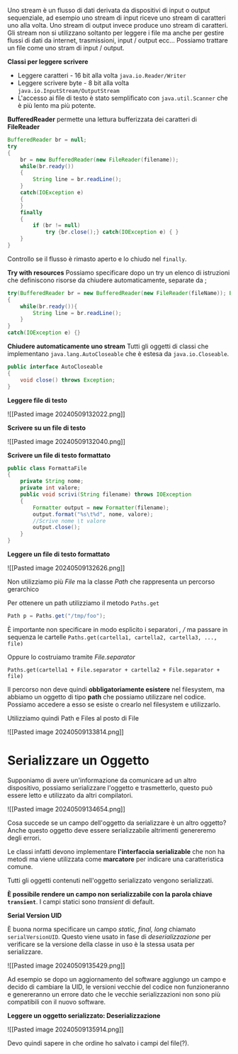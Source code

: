 Uno stream è un flusso di dati derivata da dispositivi di input o output sequenziale, ad esempio uno stream di input riceve uno stream di caratteri uno alla volta.
Uno stream di output invece produce uno stream di caratteri.
Gli stream non si utilizzano soltanto per leggere i file ma anche per gestire flussi di dati da internet, trasmissioni, input / output ecc...
Possiamo trattare un file come uno stram di input / output.

**Classi per leggere scrivere**
- Leggere caratteri  - 16 bit alla volta `java.io.Reader/Writer`
- Leggere scrivere byte  - 8 bit alla volta `java.io.InputStream/OutputStream`
- L'accesso ai file di testo è stato semplificato con  `java.util.Scanner` che è più lento ma più potente.

**BufferedReader** permette una lettura bufferizzata dei caratteri di **FileReader**

```java
BufferedReader br = null;
try
{
	br = new BufferedReader(new FileReader(filename));
	while(br.ready())
	{
		String line = br.readLine();
	}
	catch(IOException e)
	{
	}
	finally
	{
		if (br != null)
			try {br.close();} catch(IOException e) { }
	}
}
```

Controllo se il flusso è rimasto aperto e lo chiudo nel `finally`.

**Try with resources**
Possiamo specificare dopo un try un elenco di istruzioni che definiscono risorse da chiudere automaticamente, separate da ;

```java
try(BufferedReader br = new BufferedReader(new FileReader(fileName)); BufferedReader br2 = new BufferedReader(new FileReader(fileName2)))
{
	while(br.ready()){
		String line = br.readLine();
	}
}
catch(IOException e) {}
```

**Chiudere automaticamente uno stream**
Tutti gli oggetti di classi che implementano `java.lang.AutoCloseable` che è estesa da `java.io.Closeable`.

```java
public interface AutoCloseable
{
	void close() throws Exception;
}
```

**Leggere file di testo**

![[Pasted image 20240509132022.png]]

**Scrivere su un file di testo**

![[Pasted image 20240509132040.png]]

**Scrivere un file di testo formattato**

```java
public class FormattaFile
{
	private String nome;
	private int valore;
	public void scrivi(String filename) throws IOException
	{
		Formatter output = new Formatter(filename);
		output.format("%s\t%d", nome, valore);
		//Scrive nome \t valore
		output.close();
	}
}
```

**Leggere un file di testo formattato**

![[Pasted image 20240509132626.png]]

Non utilizziamo più _File_ ma la classe _Path_ che rappresenta un percorso gerarchico

Per ottenere un path utilizziamo il metodo `Paths.get`

```java
Path p = Paths.get("/tmp/foo");
```

È importante non specificare in modo esplicito i separatori _\, /_ ma passare in sequenza le cartelle `Paths.get(cartella1, cartella2, cartella3, ..., file)`

Oppure lo costruiamo tramite _File.separator_

`Paths.get(cartella1 + File.separator + cartella2 + File.separator + file)`

Il percorso non deve quindi **obbligatoriamente esistere** nel filesystem, ma abbiamo un oggetto di tipo **path** che possiamo utilizzare nel codice.
Possiamo accedere a esso se esiste o crearlo nel filesystem e utilizzarlo.

Utilizziamo quindi Path e Files al posto di File

![[Pasted image 20240509133814.png]]

# Serializzare un Oggetto
Supponiamo di avere un'informazione da comunicare ad un altro dispositivo, possiamo serializzare l'oggetto e trasmetterlo, questo può essere letto e utilizzato da altri compilatori.

![[Pasted image 20240509134654.png]]

Cosa succede se un campo dell'oggetto da serializzare è un altro oggetto?
Anche questo oggetto deve essere serializzabile altrimenti genereremo degli errori.

Le classi infatti devono implementare **l'interfaccia serializable** che non ha metodi ma viene utilizzata come **marcatore** per indicare una caratteristica comune.

Tutti gli oggetti contenuti nell'oggetto serializzato vengono serializzati.

**È possibile rendere un campo non serializzabile con la parola chiave `transient`**.
I campi statici sono _transient_ di default.

**Serial Version UID**

È buona norma specificare un campo _static, final, long_ chiamato `serialVersionUID`.
Questo viene usato in fase di _deserializzazione_ per verificare se la versione della classe in uso è la stessa usata per serializzare.

![[Pasted image 20240509135429.png]]

Ad esempio se dopo un aggiornamento del software aggiungo un campo e decido di cambiare la UID, le versioni vecchie del codice non funzioneranno e genereranno un errore dato che le vecchie serializzazioni non sono più compatibili con il nuovo software.

**Leggere un oggetto serializzato: Deserializzazione**

![[Pasted image 20240509135914.png]]

Devo quindi sapere in che ordine ho salvato i campi del file(?).

